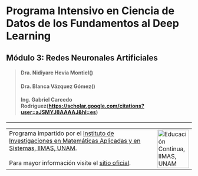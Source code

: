 # Programa Intensivo en Ciencia de Datos de los Fundamentos al Deep Learning

## Módulo 3: Redes Neuronales Artificiales 

>#### Dra. Nidiyare Hevia Montiel()
>#### Dra. Blanca Vázquez Gómez()
>#### Ing. Gabriel Carcedo Rodríguez(https://scholar.google.com/citations?user=aJSMYJ8AAAAJ&hl=es)
---

<table>
  <tr>
    <td width="80%" valign="top">
      <!-- Content for Column 1 -->
      Programa impartido por el <a href="https://www.iimas.unam.mx/">Instituto de Investigaciones en Matemáticas Aplicadas y en Sistemas, IIMAS, UNAM</a>.
      <br>
      <br>
      Para mayor información visite el <a href="https://www.iimas.unam.mx/educacioncontinua/curso_deep_learning.html">sitio oficial</a>.
    </td>
    <td width="20%" valign="top">
      <!-- Content for Column 2 -->
      <img src="https://www.iimas.unam.mx/educacioncontinua/images/logo.svg" alt="Educación Continua, IIMAS, UNAM" style="width:100%; height:auto;">
    </td>
  </tr>
</table>
